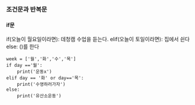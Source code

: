 ### 조건문과 반복문
#### if문
if(오늘이 월요일이라면):
	데청캠 수업을 듣는다.
elif(오늘이 토일이라면):
	집에서 쉰다
else:
	()를 한다


```
week = ['월','화','수','목']
if day =='월':
	print('운동x')
elif day == '화' or day=='목':
	print('수영하러가자')
else:
	print('유산소운동')
```


